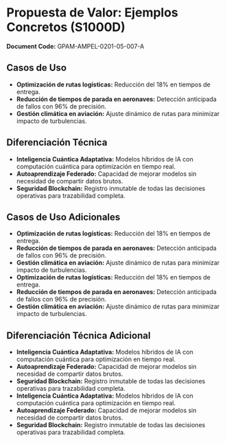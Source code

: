 # Propuesta de Valor: Ejemplos Concretos (S1000D)

**Document Code:** GPAM-AMPEL-0201-05-007-A

## Casos de Uso

- **Optimización de rutas logísticas:** Reducción del 18% en tiempos de entrega.
- **Reducción de tiempos de parada en aeronaves:** Detección anticipada de fallos con 96% de precisión.
- **Gestión climática en aviación:** Ajuste dinámico de rutas para minimizar impacto de turbulencias.

## Diferenciación Técnica

- **Inteligencia Cuántica Adaptativa:** Modelos híbridos de IA con computación cuántica para optimización en tiempo real.
- **Autoaprendizaje Federado:** Capacidad de mejorar modelos sin necesidad de compartir datos brutos.
- **Seguridad Blockchain:** Registro inmutable de todas las decisiones operativas para trazabilidad completa.

## Casos de Uso Adicionales

- **Optimización de rutas logísticas:** Reducción del 18% en tiempos de entrega.
- **Reducción de tiempos de parada en aeronaves:** Detección anticipada de fallos con 96% de precisión.
- **Gestión climática en aviación:** Ajuste dinámico de rutas para minimizar impacto de turbulencias.
- **Optimización de rutas logísticas:** Reducción del 18% en tiempos de entrega.
- **Reducción de tiempos de parada en aeronaves:** Detección anticipada de fallos con 96% de precisión.
- **Gestión climática en aviación:** Ajuste dinámico de rutas para minimizar impacto de turbulencias.

## Diferenciación Técnica Adicional

- **Inteligencia Cuántica Adaptativa:** Modelos híbridos de IA con computación cuántica para optimización en tiempo real.
- **Autoaprendizaje Federado:** Capacidad de mejorar modelos sin necesidad de compartir datos brutos.
- **Seguridad Blockchain:** Registro inmutable de todas las decisiones operativas para trazabilidad completa.
- **Inteligencia Cuántica Adaptativa:** Modelos híbridos de IA con computación cuántica para optimización en tiempo real.
- **Autoaprendizaje Federado:** Capacidad de mejorar modelos sin necesidad de compartir datos brutos.
- **Seguridad Blockchain:** Registro inmutable de todas las decisiones operativas para trazabilidad completa.
